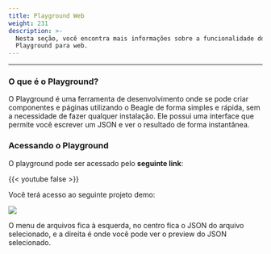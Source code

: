 ```yaml
---
title: Playground Web
weight: 231
description: >-
  Nesta seção, você encontra mais informações sobre a funcionalidade do
  Playground para web.
---
```


---

### O **que é o Playground?**

O Playground é uma ferramenta de desenvolvimento onde se pode  criar componentes e páginas utilizando o Beagle de forma simples e rápida, sem a necessidade de fazer qualquer instalação. Ele possui uma interface que permite você escrever um JSON e ver o resultado de forma instantânea.

### Acessando **o Playground**

O playground pode ser acessado pelo **seguinte link**:

{{< youtube false >}}

Você terá acesso ao seguinte projeto demo:

![](/docs-beagle/image%20%2827%29.png)

O menu de arquivos fica à esquerda, no centro fica o JSON do arquivo selecionado, e a direita é onde você pode ver o preview do JSON selecionado.
